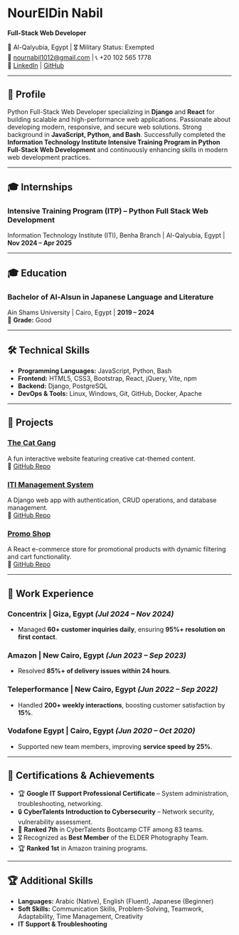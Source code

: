 # NourElDin Nabil

**Full-Stack Web Developer**

📍 Al-Qalyubia, Egypt | 🎖 Military Status: Exempted  
📧 [nournabil1012@gmail.com](mailto:nournabil1012@gmail.com) | 📞 +20 102 565 1778  
🔗 [LinkedIn](https://www.linkedin.com/in/noureldin023) | [GitHub](https://github.com/NourElDin023)

---

## 📝 Profile

Python Full-Stack Web Developer specializing in **Django** and **React** for building scalable and high-performance web applications. Passionate about developing modern, responsive, and secure web solutions. Strong background in **JavaScript, Python, and Bash**. Successfully completed the **Information Technology Institute Intensive Training Program in Python Full-Stack Web Development** and continuously enhancing skills in modern web development practices.

---

## 🎓 Internships

### **Intensive Training Program (ITP) – Python Full Stack Web Development**  
Information Technology Institute (ITI), Benha Branch | Al-Qalyubia, Egypt | **Nov 2024 – Apr 2025**

---

## 🎓 Education

### **Bachelor of Al-Alsun in Japanese Language and Literature**  
Ain Shams University | Cairo, Egypt | **2019 – 2024**  
📌 **Grade:** Good

---

## 🛠️ Technical Skills

-   **Programming Languages:** JavaScript, Python, Bash
-   **Frontend:** HTML5, CSS3, Bootstrap, React, jQuery, Vite, npm
-   **Backend:** Django, PostgreSQL
-   **DevOps & Tools:** Linux, Windows, Git, GitHub, Docker, Apache

---

## 🚀 Projects

### [The Cat Gang](https://noureldin023.github.io/the-cat-gang/)

A fun interactive website featuring creative cat-themed content.  
🔗 [GitHub Repo](https://github.com/NourElDin023/the-cat-gang)

### [ITI Management System](https://noureldin023.pythonanywhere.com)

A Django web app with authentication, CRUD operations, and database management.  
🔗 [GitHub Repo](https://github.com/NourElDin023/ITI-Management-System)

### [Promo Shop](https://kaminari-promo-shop.netlify.app/)

A React e-commerce store for promotional products with dynamic filtering and cart functionality.  
🔗 [GitHub Repo](https://github.com/NourElDin023/promo-shop)

---

## 💼 Work Experience

### **Concentrix | Giza, Egypt** _(Jul 2024 – Nov 2024)_

-   Managed **60+ customer inquiries daily**, ensuring **95%+ resolution on first contact**.

### **Amazon | New Cairo, Egypt** _(Jun 2023 – Sep 2023)_

-   Resolved **85%+ of delivery issues within 24 hours**.

### **Teleperformance | New Cairo, Egypt** _(Jun 2022 – Sep 2022)_

-   Handled **200+ weekly interactions**, boosting customer satisfaction by **15%**.

### **Vodafone Egypt | Cairo, Egypt** _(Jun 2020 – Oct 2020)_

-   Supported new team members, improving **service speed by 25%**.

---

## 📜 Certifications & Achievements

-   🏆 **Google IT Support Professional Certificate** – System administration, troubleshooting, networking.
-   🔒 **CyberTalents Introduction to Cybersecurity** – Network security, vulnerability assessment.
-   🥇 **Ranked 7th** in CyberTalents Bootcamp CTF among 83 teams.
-   🎖️ Recognized as **Best Member** of the ELDER Photography Team.
-   🏆 **Ranked 1st** in Amazon training programs.

---

## 🏆 Additional Skills

-   **Languages:** Arabic (Native), English (Fluent), Japanese (Beginner)
-   **Soft Skills:** Communication Skills, Problem-Solving, Teamwork, Adaptability, Time Management, Creativity
-   **IT Support & Troubleshooting**
